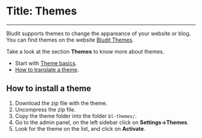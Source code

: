 # Title: Themes
<!-- Position: 6 -->
---
Bludit supports themes to change the appareance of your website or blog. You can find themes on the website [Bludit Themes](https://themes.bludit.com).

Take a look at the section **Themes** to know more about themes.
- Start with [Theme basics](https://docs.bludit.com/themes/theme-basics).
- [How to translate a theme](https://docs.bludit.com/languages/translate-theme).

## How to install a theme
1. Download the zip file with the theme.
2. Uncompress the zip file.
3. Copy the theme folder into the folder `bl-themes/`.
4. Go to the admin panel, on the left sidebar click on **Settings->Themes**.
5. Look for the theme on the list, and click on **Activate**.
